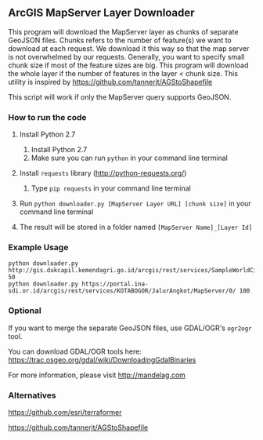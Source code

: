 ## ArcGIS MapServer Layer Downloader

This program will download the MapServer layer as chunks of separate GeoJSON files.
Chunks refers to the number of feature(s) we want to download at each request.
We download it this way so that the map server is not overwhelmed by our requests.
Generally, you want to specify small chunk size if most of the feature sizes are big.
This program will download the whole layer if the number of features in the layer < chunk size.
This utility is inspired by https://github.com/tannerjt/AGStoShapefile


This script will work if only the MapServer query supports GeoJSON.


### How to run the code

1. Install Python 2.7
    1. Install Python 2.7
    2. Make sure you can run `python` in your command line terminal
  
2. Install `requests` library (http://python-requests.org/)
    1. Type `pip requests` in your command line terminal
  
3. Run `python downloader.py [MapServer Layer URL] [chunk size]` in your command line terminal

4. The result will be stored in a folder named `[MapServer Name]_[Layer Id]`
 

### Example Usage

```
python downloader.py http://gis.dukcapil.kemendagri.go.id/arcgis/rest/services/SampleWorldCities/MapServer/0/ 50
python downloader.py https://portal.ina-sdi.or.id/arcgis/rest/services/KOTABOGOR/JalurAngkot/MapServer/0/ 100
```


### Optional

If you want to merge the separate GeoJSON files, use GDAL/OGR's `ogr2ogr` tool.

You can download GDAL/OGR tools here: https://trac.osgeo.org/gdal/wiki/DownloadingGdalBinaries

For more information, please visit http://mandelag.com


### Alternatives

https://github.com/esri/terraformer

https://github.com/tannerjt/AGStoShapefile
